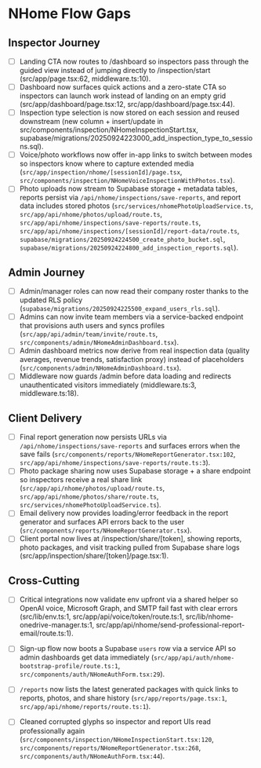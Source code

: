 # NHome Flow Gaps

## Inspector Journey
- [ ] Landing CTA now routes to /dashboard so inspectors pass through the guided view instead of jumping directly to /inspection/start (src/app/page.tsx:62, middleware.ts:10).
- [ ] Dashboard now surfaces quick actions and a zero-state CTA so inspectors can launch work instead of landing on an empty grid (src/app/dashboard/page.tsx:12, src/app/dashboard/page.tsx:44).
- [ ] Inspection type selection is now stored on each session and reused downstream (new column + insert/update in src/components/inspection/NHomeInspectionStart.tsx, supabase/migrations/20250924223000_add_inspection_type_to_sessions.sql).
- [ ] Voice/photo workflows now offer in-app links to switch between modes so inspectors know where to capture extended media (`src/app/inspection/nhome/[sessionId]/page.tsx`, `src/components/inspection/NHomeVoiceInspectionWithPhotos.tsx`).
- [ ] Photo uploads now stream to Supabase storage + metadata tables, reports persist via `/api/nhome/inspections/save-reports`, and report data includes stored photos (`src/services/nhomePhotoUploadService.ts`, `src/app/api/nhome/photos/upload/route.ts`, `src/app/api/nhome/inspections/save-reports/route.ts`, `src/app/api/nhome/inspections/[sessionId]/report-data/route.ts`, `supabase/migrations/20250924224500_create_photo_bucket.sql`, `supabase/migrations/20250924224800_add_inspection_reports.sql`).

## Admin Journey
- [ ] Admin/manager roles can now read their company roster thanks to the updated RLS policy (`supabase/migrations/20250924225500_expand_users_rls.sql`).
- [ ] Admins can now invite team members via a service-backed endpoint that provisions auth users and syncs profiles (`src/app/api/admin/team/invite/route.ts`, `src/components/admin/NHomeAdminDashboard.tsx`).
- [ ] Admin dashboard metrics now derive from real inspection data (quality averages, revenue trends, satisfaction proxy) instead of placeholders (`src/components/admin/NHomeAdminDashboard.tsx`).
- [ ] Middleware now guards /admin before data loading and redirects unauthenticated visitors immediately (middleware.ts:3, middleware.ts:18).

## Client Delivery
- [ ] Final report generation now persists URLs via `/api/nhome/inspections/save-reports` and surfaces errors when the save fails (`src/components/reports/NHomeReportGenerator.tsx:102`, `src/app/api/nhome/inspections/save-reports/route.ts:3`).
- [ ] Photo package sharing now uses Supabase storage + a share endpoint so inspectors receive a real share link (`src/app/api/nhome/photos/upload/route.ts`, `src/app/api/nhome/photos/share/route.ts`, `src/services/nhomePhotoUploadService.ts`).
- [ ] Email delivery now provides loading/error feedback in the report generator and surfaces API errors back to the user (`src/components/reports/NHomeReportGenerator.tsx`).
- [ ] Client portal now lives at /inspection/share/[token], showing reports, photo packages, and visit tracking pulled from Supabase share logs (src/app/inspection/share/[token]/page.tsx:1).

## Cross-Cutting
- [ ] Critical integrations now validate env upfront via a shared helper so OpenAI voice, Microsoft Graph, and SMTP fail fast with clear errors (src/lib/env.ts:1, src/app/api/voice/token/route.ts:1, src/lib/nhome-onedrive-manager.ts:1, src/app/api/nhome/send-professional-report-email/route.ts:1).
- [ ] Sign-up flow now boots a Supabase `users` row via a service API so admin dashboards get data immediately (`src/app/api/auth/nhome-bootstrap-profile/route.ts:1`, `src/components/auth/NHomeAuthForm.tsx:29`).
- [ ] `/reports` now lists the latest generated packages with quick links to reports, photos, and share history (`src/app/reports/page.tsx:1`, `src/app/api/nhome/reports/route.ts:1`).
- [ ] Cleaned corrupted glyphs so inspector and report UIs read professionally again (`src/components/inspection/NHomeInspectionStart.tsx:120`, `src/components/reports/NHomeReportGenerator.tsx:268`, `src/components/auth/NHomeAuthForm.tsx:44`).



